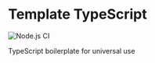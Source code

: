 # Template TypeScript

![Node.js CI](https://github.com/Xvezda/template-typescript/workflows/Node.js%20CI/badge.svg)

TypeScript boilerplate for universal use